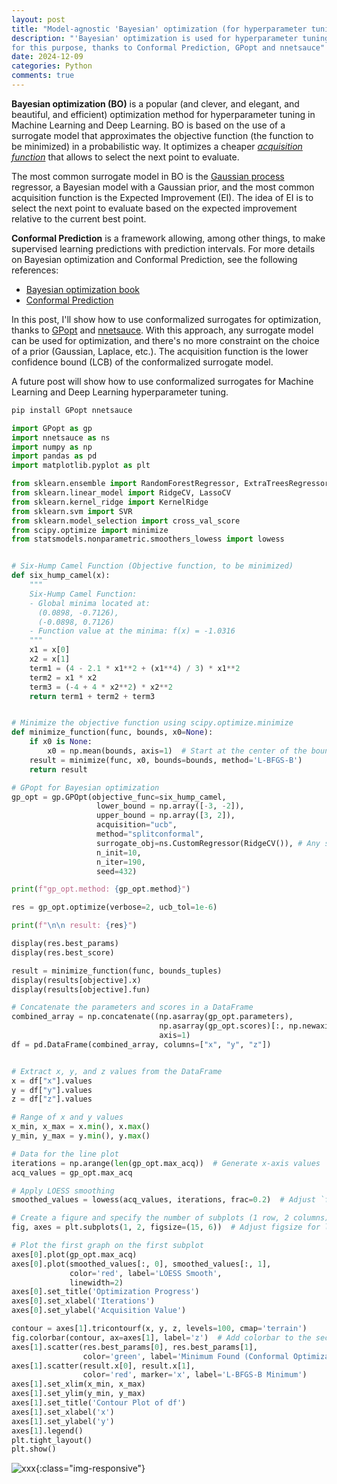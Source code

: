 ```yaml
---
layout: post
title: "Model-agnostic 'Bayesian' optimization (for hyperparameter tuning) using conformalized surrogates in GPopt"
description: "'Bayesian' optimization is used for hyperparameter tuning. In this post, I show how any surrogate can be used 
for this purpose, thanks to Conformal Prediction, GPopt and nnetsauce"
date: 2024-12-09
categories: Python
comments: true
---
```


**Bayesian optimization (BO)** is a popular (and clever, and elegant, and beautiful, and efficient) optimization method for hyperparameter tuning in Machine Learning and Deep Learning. BO is based on the use of a surrogate model that approximates the objective function (the function to be minimized) in a probabilistic way. It optimizes a cheaper [_acquisition function_](https://www.researchgate.net/publication/332292006_Online_Bayesian_Quasi-Random_functional_link_networks_application_to_the_optimization_of_black_box_functions) that  allows to select the next point to evaluate.

The most common surrogate model in BO is the [Gaussian process](https://gaussianprocess.org/gpml/) regressor, a Bayesian  model with a Gaussian prior, and the most common acquisition function is the Expected Improvement (EI). The idea of EI is to select the next point to evaluate based on the expected improvement relative to the current best point.

**Conformal Prediction** is a framework allowing, among other things, to make supervised learning predictions with prediction intervals. For more details on Bayesian optimization and Conformal Prediction, see the following references:
- [Bayesian optimization book](https://bayesoptbook.com/)
- [Conformal Prediction](https://arxiv.org/pdf/2107.07511)

In this post, I'll show how to use conformalized surrogates for optimization, thanks to [GPopt](https://github.com/Techtonique/GPopt) and [nnetsauce](https://github.com/Techtonique/nnetsauce). With this approach, any surrogate model can be used for optimization, and there's no more constraint on the choice of a prior (Gaussian, Laplace, etc.). The acquisition function is the lower confidence bound (LCB) of the conformalized surrogate model.

A future post will show how to use conformalized surrogates for Machine Learning and Deep Learning hyperparameter tuning.

```bash
pip install GPopt nnetsauce
```

```python
import GPopt as gp
import nnetsauce as ns
import numpy as np
import pandas as pd
import matplotlib.pyplot as plt

from sklearn.ensemble import RandomForestRegressor, ExtraTreesRegressor
from sklearn.linear_model import RidgeCV, LassoCV
from sklearn.kernel_ridge import KernelRidge
from sklearn.svm import SVR
from sklearn.model_selection import cross_val_score
from scipy.optimize import minimize
from statsmodels.nonparametric.smoothers_lowess import lowess


# Six-Hump Camel Function (Objective function, to be minimized)
def six_hump_camel(x):
    """
    Six-Hump Camel Function:
    - Global minima located at:
      (0.0898, -0.7126),
      (-0.0898, 0.7126)
    - Function value at the minima: f(x) = -1.0316
    """
    x1 = x[0]
    x2 = x[1]
    term1 = (4 - 2.1 * x1**2 + (x1**4) / 3) * x1**2
    term2 = x1 * x2
    term3 = (-4 + 4 * x2**2) * x2**2
    return term1 + term2 + term3


# Minimize the objective function using scipy.optimize.minimize
def minimize_function(func, bounds, x0=None):
    if x0 is None:
        x0 = np.mean(bounds, axis=1)  # Start at the center of the bounds
    result = minimize(func, x0, bounds=bounds, method='L-BFGS-B')
    return result

# GPopt for Bayesian optimization
gp_opt = gp.GPOpt(objective_func=six_hump_camel,
                   lower_bound = np.array([-3, -2]),
                   upper_bound = np.array([3, 2]),
                   acquisition="ucb",
                   method="splitconformal",
                   surrogate_obj=ns.CustomRegressor(RidgeCV()), # Any surrogate model can be used, thanks to nnetsauce
                   n_init=10,
                   n_iter=190,
                   seed=432)

print(f"gp_opt.method: {gp_opt.method}")

res = gp_opt.optimize(verbose=2, ucb_tol=1e-6)

print(f"\n\n result: {res}")

display(res.best_params)
display(res.best_score)

result = minimize_function(func, bounds_tuples)
display(results[objective].x)
display(results[objective].fun)

# Concatenate the parameters and scores in a DataFrame
combined_array = np.concatenate((np.asarray(gp_opt.parameters),
                                 np.asarray(gp_opt.scores)[:, np.newaxis]),
                                 axis=1)
df = pd.DataFrame(combined_array, columns=["x", "y", "z"])


# Extract x, y, and z values from the DataFrame
x = df["x"].values
y = df["y"].values
z = df["z"].values

# Range of x and y values
x_min, x_max = x.min(), x.max()
y_min, y_max = y.min(), y.max()

# Data for the line plot
iterations = np.arange(len(gp_opt.max_acq))  # Generate x-axis values
acq_values = gp_opt.max_acq

# Apply LOESS smoothing
smoothed_values = lowess(acq_values, iterations, frac=0.2)  # Adjust `frac` for smoothness

# Create a figure and specify the number of subplots (1 row, 2 columns)
fig, axes = plt.subplots(1, 2, figsize=(15, 6))  # Adjust figsize for layout

# Plot the first graph on the first subplot
axes[0].plot(gp_opt.max_acq)
axes[0].plot(smoothed_values[:, 0], smoothed_values[:, 1],
             color='red', label='LOESS Smooth',
             linewidth=2)
axes[0].set_title('Optimization Progress')
axes[0].set_xlabel('Iterations')
axes[0].set_ylabel('Acquisition Value')

contour = axes[1].tricontourf(x, y, z, levels=100, cmap='terrain')
fig.colorbar(contour, ax=axes[1], label='z')  # Add colorbar to the second subplot
axes[1].scatter(res.best_params[0], res.best_params[1],
                color='green', label='Minimum Found (Conformal Optimization)')
axes[1].scatter(result.x[0], result.x[1],
                color='red', marker='x', label='L-BFGS-B Minimum')
axes[1].set_xlim(x_min, x_max)
axes[1].set_ylim(y_min, y_max)
axes[1].set_title('Contour Plot of df')
axes[1].set_xlabel('x')
axes[1].set_ylabel('y')
axes[1].legend()
plt.tight_layout()
plt.show()
```


![xxx]({{base}}/images/2024-12-09/2024-12-09-image1.gif){:class="img-responsive"}          
